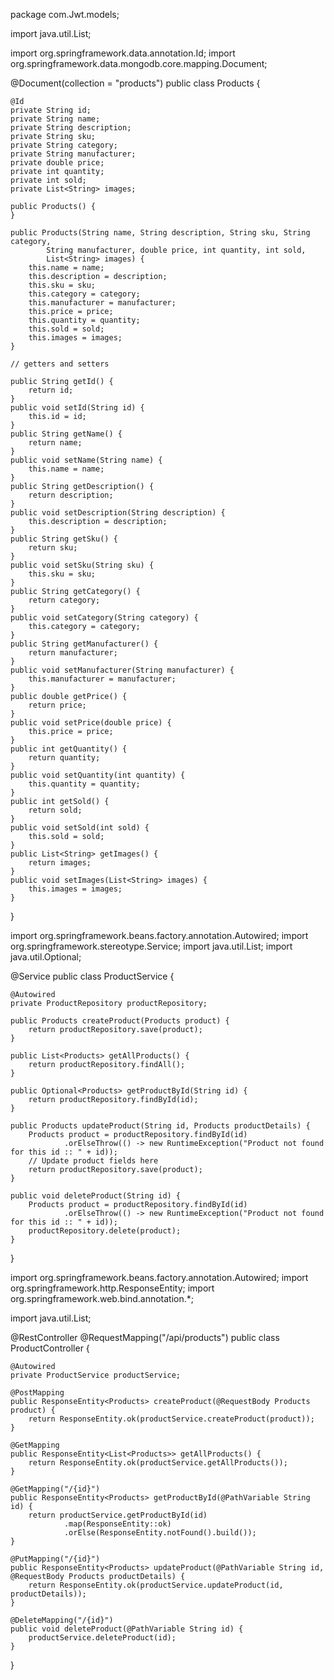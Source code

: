 package com.Jwt.models;


import java.util.List;

import org.springframework.data.annotation.Id;
import org.springframework.data.mongodb.core.mapping.Document;

@Document(collection = "products")
public class Products {
    
    @Id
    private String id;
    private String name;
    private String description;
    private String sku;
    private String category;
    private String manufacturer;
    private double price;
    private int quantity;
    private int sold;
    private List<String> images;
    
    public Products() {
    }
    
    public Products(String name, String description, String sku, String category,
            String manufacturer, double price, int quantity, int sold,
            List<String> images) {
        this.name = name;
        this.description = description;
        this.sku = sku;
        this.category = category;
        this.manufacturer = manufacturer;
        this.price = price;
        this.quantity = quantity;
        this.sold = sold;
        this.images = images;
    }
    
    // getters and setters
    
    public String getId() {
        return id;
    }
    public void setId(String id) {
        this.id = id;
    }
    public String getName() {
        return name;
    }
    public void setName(String name) {
        this.name = name;
    }
    public String getDescription() {
        return description;
    }
    public void setDescription(String description) {
        this.description = description;
    }
    public String getSku() {
        return sku;
    }
    public void setSku(String sku) {
        this.sku = sku;
    }
    public String getCategory() {
        return category;
    }
    public void setCategory(String category) {
        this.category = category;
    }
    public String getManufacturer() {
        return manufacturer;
    }
    public void setManufacturer(String manufacturer) {
        this.manufacturer = manufacturer;
    }
    public double getPrice() {
        return price;
    }
    public void setPrice(double price) {
        this.price = price;
    }
    public int getQuantity() {
        return quantity;
    }
    public void setQuantity(int quantity) {
        this.quantity = quantity;
    }
    public int getSold() {
        return sold;
    }
    public void setSold(int sold) {
        this.sold = sold;
    }
    public List<String> getImages() {
        return images;
    }
    public void setImages(List<String> images) {
        this.images = images;
    }
}


import org.springframework.beans.factory.annotation.Autowired;
import org.springframework.stereotype.Service;
import java.util.List;
import java.util.Optional;

@Service
public class ProductService {

    @Autowired
    private ProductRepository productRepository;

    public Products createProduct(Products product) {
        return productRepository.save(product);
    }

    public List<Products> getAllProducts() {
        return productRepository.findAll();
    }

    public Optional<Products> getProductById(String id) {
        return productRepository.findById(id);
    }

    public Products updateProduct(String id, Products productDetails) {
        Products product = productRepository.findById(id)
                .orElseThrow(() -> new RuntimeException("Product not found for this id :: " + id));
        // Update product fields here
        return productRepository.save(product);
    }

    public void deleteProduct(String id) {
        Products product = productRepository.findById(id)
                .orElseThrow(() -> new RuntimeException("Product not found for this id :: " + id));
        productRepository.delete(product);
    }
}


import org.springframework.beans.factory.annotation.Autowired;
import org.springframework.http.ResponseEntity;
import org.springframework.web.bind.annotation.*;

import java.util.List;

@RestController
@RequestMapping("/api/products")
public class ProductController {

    @Autowired
    private ProductService productService;

    @PostMapping
    public ResponseEntity<Products> createProduct(@RequestBody Products product) {
        return ResponseEntity.ok(productService.createProduct(product));
    }

    @GetMapping
    public ResponseEntity<List<Products>> getAllProducts() {
        return ResponseEntity.ok(productService.getAllProducts());
    }

    @GetMapping("/{id}")
    public ResponseEntity<Products> getProductById(@PathVariable String id) {
        return productService.getProductById(id)
                .map(ResponseEntity::ok)
                .orElse(ResponseEntity.notFound().build());
    }

    @PutMapping("/{id}")
    public ResponseEntity<Products> updateProduct(@PathVariable String id, @RequestBody Products productDetails) {
        return ResponseEntity.ok(productService.updateProduct(id, productDetails));
    }

    @DeleteMapping("/{id}")
    public void deleteProduct(@PathVariable String id) {
        productService.deleteProduct(id);
    }
}